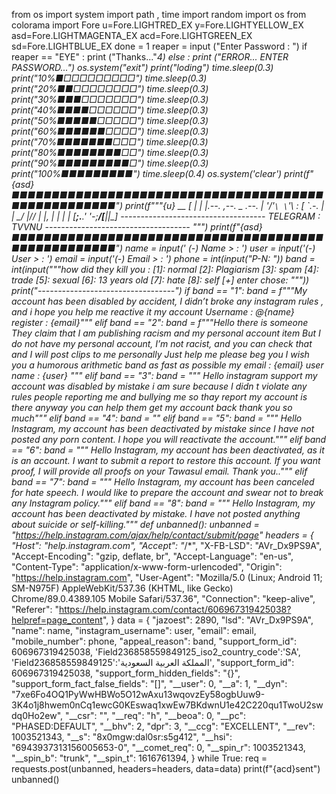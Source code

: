 from os import system import path , time import random import os from colorama import Fore u=Fore.LIGHTRED_EX y=Fore.LIGHTYELLOW_EX asd=Fore.LIGHTMAGENTA_EX acd=Fore.LIGHTGREEN_EX sd=Fore.LIGHTBLUE_EX done = 1 reaper = input ("Enter Password : ") if reaper == "EYE" : print ("Thanks..."*4) else : print ("ERROR... ENTER PASSWORD...") os.system("exit") print("loding") time.sleep(0.3) print("10%■□□□□□□□□□") time.sleep(0.3) print("20%■■□□□□□□□□") time.sleep(0.3) print("30%■■■□□□□□□□") time.sleep(0.3) print("40%■■■■□□□□□□") time.sleep(0.3) print("50%■■■■■□□□□□") time.sleep(0.3) print("60%■■■■■■□□□□") time.sleep(0.3) print("70%■■■■■■■□□□") time.sleep(0.3) print("80%■■■■■■■■□□") time.sleep(0.3) print("90%■■■■■■■■■□") time.sleep(0.3) print("100%■■■■■■■■■") time.sleep(0.4) os.system('clear') print(f"{asd}■■■■■■■■■■■■■■■■■■■■■■■■■■■■■■■■■■■■■■■■■■■■■■■■■■■■") print(f"""{u} __ [ | | |.--. ,--. _ .--. | '/'`\ \`'_\ : [ `.-. | | \__/ |// | |, | | | | [__;.__.' \'-;__/[___||__] ------------------------------------ TELEGRAM : TVVNU ------------------------------------ """) print(f"{asd}■■■■■■■■■■■■■■■■■■■■■■■■■■■■■■■■■■■■■■■■■■■■■■■■■■■■") name = input(' (-) Name > : ') user = input('(-) User > : ') email = input('(-) Email > : ') phone = int(input("P-N: ")) band = int(input("""how did they kill you : [1]: normal [2]: Plagiarism [3]: spam [4]: trade [5]: sexual [6]: 13 years old [7]: hate [8]: self [+] enter chose: """)) print("----------------------------------") if band == "1": band = f"""My account has been disabled by accident, I didn’t broke any instagram rules , and i hope you help me reactive it my account Username : @{name} register : {email}""" elif band == "2": band = f"""Hello there is someone They claim that I am publishing racism and my personal account item But I do not have my personal account, I’m not racist, and you can check that and I will post clips to me personally Just help me please beg you I wish you a humorous arithmetic band as fast as possible my email : {email} user name : {user} """ elif band == "3": band = """ Hello instagram support my account was disabled by mistake i am sure because I didn t violate any rules people reporting me and bullying me so thay report my account is there anyway you can help them get my account back thank you so much""" elif band == "4": band = "" elif band == "5": 	band = """ 	Hello Instagram, my account has been deactivated by mistake since I have not posted any porn content. I hope you will reactivate the account.""" 	 elif band == "6": 	band = """ 	Hello Instagram, my account has been deactivated, as it is an account. I want to submit a report to restore this account. If you want proof, I will provide all proofs on your Tawasul email. Thank you..""" 	 elif band == "7": 	band = """ 	Hello Instagram, my account has been canceled for hate speech. I would like to prepare the account and swear not to break any Instagram policy.""" elif band == "8": 	band = """ 	Hello Instagram, my account has been deactivated by mistake. I have not posted anything about suicide or self-killing.""" 	 def unbanned(): unbanned = "https://help.instagram.com/ajax/help/contact/submit/page" headers = { "Host": "help.instagram.com", "Accept": "*/*", "X-FB-LSD": "AVr_Dx9PS9A", "Accept-Encoding": "gzip, deflate, br", "Accept-Language": "en-us", "Content-Type": "application/x-www-form-urlencoded", "Origin": "https://help.instagram.com", "User-Agent": "Mozilla/5.0 (Linux; Android 11; SM-N975F) AppleWebKit/537.36 (KHTML, like Gecko) Chrome/89.0.4389.105 Mobile Safari/537.36", "Connection": "keep-alive", "Referer": "https://help.instagram.com/contact/606967319425038?helpref=page_content", } data = { "jazoest": 2890, "lsd": "AVr_Dx9PS9A", "name": name, "instagram_username": user, "email": email, "mobile_number": phone, "appeal_reason": band, "support_form_id": 606967319425038, 'Field236858559849125_iso2_country_code':'SA', 'Field236858559849125':'المملكة العربية السعودية', "support_form_id": 606967319425038, "support_form_hidden_fields": "{}", "support_form_fact_false_fields": "[]", "__user": 0, "__a": 1, "__dyn": "7xe6Fo4OQ1PyWwHBWo5O12wAxu13wqovzEy58ogbUuw9-3K4o1j8hwem0nCq1ewcG0KEswaq1xwEw7BKdwnU1e42C220qu1TwoU2swdq0Ho2ew", "__csr": "", "__req": "h", "__beoa": 0, "__pc": "PHASED:DEFAULT", "__bhv": 2, "dpr": 3, "__ccg": "EXCELLENT", "__rev": 1003521343, "__s": "8x0mgw:dal0sr:s5g412", "__hsi": "6943937313156005653-0", "__comet_req": 0, "__spin_r": 1003521343, "__spin_b": "trunk", "__spin_t": 1616761394, } while True: req = requests.post(unbanned, headers=headers, data=data) print(f"{acd}sent") unbanned()
